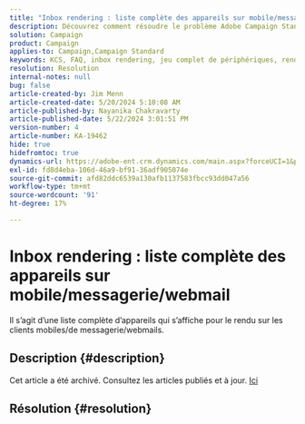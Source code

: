 ```yaml
---
title: "Inbox rendering : liste complète des appareils sur mobile/messagerie/webmail"
description: Découvrez comment résoudre le problème Adobe Campaign Standard où la liste des périphériques s’affiche pour le rendu sur les clients mobiles/de messagerie/webmails.
solution: Campaign
product: Campaign
applies-to: Campaign,Campaign Standard
keywords: KCS, FAQ, inbox rendering, jeu complet de périphériques, rendu sur, mobile, client de messagerie, webmail, ACS, AC, Adobe Campaign, Adobe Campaign Standard
resolution: Resolution
internal-notes: null
bug: false
article-created-by: Jim Menn
article-created-date: 5/20/2024 5:10:08 AM
article-published-by: Nayanika Chakravarty
article-published-date: 5/22/2024 3:01:51 PM
version-number: 4
article-number: KA-19462
hide: true
hidefromtoc: true
dynamics-url: https://adobe-ent.crm.dynamics.com/main.aspx?forceUCI=1&pagetype=entityrecord&etn=knowledgearticle&id=26b95038-6716-ef11-9f8a-6045bd006268
exl-id: fd8d4eba-106d-46a9-bf91-36adf905074e
source-git-commit: afd82ddc6539a130afb1137583fbcc93dd047a56
workflow-type: tm+mt
source-wordcount: '91'
ht-degree: 17%

---
```


# Inbox rendering : liste complète des appareils sur mobile/messagerie/webmail


Il s’agit d’une liste complète d’appareils qui s’affiche pour le rendu sur les clients mobiles/de messagerie/webmails.

## Description {#description}

Cet article a été archivé. Consultez les articles publiés et à jour. [Ici](https://experienceleague.adobe.com/search.html?lang=fr#sort=relevancy)

## Résolution {#resolution}
